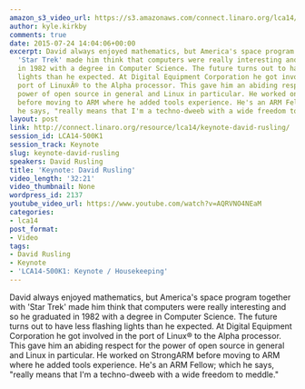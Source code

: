```yaml
---
amazon_s3_video_url: https://s3.amazonaws.com/connect.linaro.org/lca14/videos/03-07-Friday/Keynote-+David+Rusling.mp4
author: kyle.kirkby
comments: true
date: 2015-07-24 14:04:06+00:00
excerpt: David always enjoyed mathematics, but America's space program together with
  'Star Trek' made him think that computers were really interesting and so he graduated
  in 1982 with a degree in Computer Science. The future turns out to have less flashing
  lights than he expected. At Digital Equipment Corporation he got involved in the
  port of LinuxÂ® to the Alpha processor. This gave him an abiding respect for the
  power of open source in general and Linux in particular. He worked on StrongARM
  before moving to ARM where he added tools experience. He's an ARM Fellow; which
  he says, "really means that I'm a techno-dweeb with a wide freedom to meddle."
layout: post
link: http://connect.linaro.org/resource/lca14/keynote-david-rusling/
session_id: LCA14-500K1
session_track: Keynote
slug: keynote-david-rusling
speakers: David Rusling
title: 'Keynote: David Rusling'
video_length: '32:21'
video_thumbnail: None
wordpress_id: 2137
youtube_video_url: https://www.youtube.com/watch?v=AQRVNO4NEaM
categories:
- lca14
post_format:
- Video
tags:
- David Rusling
- Keynote
- 'LCA14-500K1: Keynote / Housekeeping'
---
```


David always enjoyed mathematics, but America's space program together with 'Star Trek' made him think that computers were really interesting and so he graduated in 1982 with a degree in Computer Science. The future turns out to have less flashing lights than he expected. At Digital Equipment Corporation he got involved in the port of Linux® to the Alpha processor. This gave him an abiding respect for the power of open source in general and Linux in particular. He worked on StrongARM before moving to ARM where he added tools experience. He's an ARM Fellow; which he says, "really means that I'm a techno-dweeb with a wide freedom to meddle."
